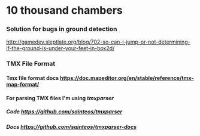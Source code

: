 # 10 thousand chambers

### Solution for bugs in ground detection
http://gamedev.sleptlate.org/blog/702-so-can-i-jump-or-not-determining-if-the-ground-is-under-your-feet-in-box2d/

### TMX File Format
#### Tmx file format docs https://doc.mapeditor.org/en/stable/reference/tmx-map-format/
#### For parsing TMX files I'm using *tmxparser*
##### Code https://github.com/sainteos/tmxparser
##### Docs https://github.com/sainteos/tmxparser-docs
